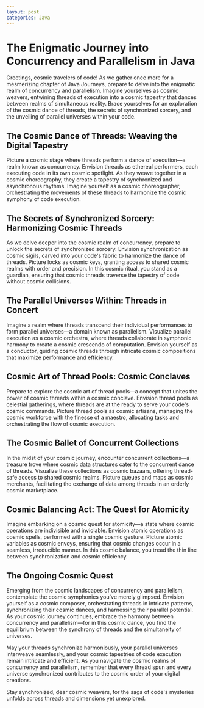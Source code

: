 ```yaml
---
layout: post
categories: Java
---
```


# The Enigmatic Journey into Concurrency and Parallelism in Java

Greetings, cosmic travelers of code! As we gather once more for a mesmerizing chapter of Java Journeys, prepare to delve into the enigmatic realm of concurrency and parallelism. Imagine yourselves as cosmic weavers, entwining threads of execution into a cosmic tapestry that dances between realms of simultaneous reality. Brace yourselves for an exploration of the cosmic dance of threads, the secrets of synchronized sorcery, and the unveiling of parallel universes within your code.

## The Cosmic Dance of Threads: Weaving the Digital Tapestry

Picture a cosmic stage where threads perform a dance of execution—a realm known as concurrency. Envision threads as ethereal performers, each executing code in its own cosmic spotlight. As they weave together in a cosmic choreography, they create a tapestry of synchronized and asynchronous rhythms. Imagine yourself as a cosmic choreographer, orchestrating the movements of these threads to harmonize the cosmic symphony of code execution.

## The Secrets of Synchronized Sorcery: Harmonizing Cosmic Threads

As we delve deeper into the cosmic realm of concurrency, prepare to unlock the secrets of synchronized sorcery. Envision synchronization as cosmic sigils, carved into your code's fabric to harmonize the dance of threads. Picture locks as cosmic keys, granting access to shared cosmic realms with order and precision. In this cosmic ritual, you stand as a guardian, ensuring that cosmic threads traverse the tapestry of code without cosmic collisions.

## The Parallel Universes Within: Threads in Concert

Imagine a realm where threads transcend their individual performances to form parallel universes—a domain known as parallelism. Visualize parallel execution as a cosmic orchestra, where threads collaborate in symphonic harmony to create a cosmic crescendo of computation. Envision yourself as a conductor, guiding cosmic threads through intricate cosmic compositions that maximize performance and efficiency.

## Cosmic Art of Thread Pools: Cosmic Conclaves

Prepare to explore the cosmic art of thread pools—a concept that unites the power of cosmic threads within a cosmic conclave. Envision thread pools as celestial gatherings, where threads are at the ready to serve your code's cosmic commands. Picture thread pools as cosmic artisans, managing the cosmic workforce with the finesse of a maestro, allocating tasks and orchestrating the flow of cosmic execution.

## The Cosmic Ballet of Concurrent Collections

In the midst of your cosmic journey, encounter concurrent collections—a treasure trove where cosmic data structures cater to the concurrent dance of threads. Visualize these collections as cosmic bazaars, offering thread-safe access to shared cosmic realms. Picture queues and maps as cosmic merchants, facilitating the exchange of data among threads in an orderly cosmic marketplace.

## Cosmic Balancing Act: The Quest for Atomicity

Imagine embarking on a cosmic quest for atomicity—a state where cosmic operations are indivisible and inviolable. Envision atomic operations as cosmic spells, performed with a single cosmic gesture. Picture atomic variables as cosmic envoys, ensuring that cosmic changes occur in a seamless, irreducible manner. In this cosmic balance, you tread the thin line between synchronization and cosmic efficiency.

## The Ongoing Cosmic Quest

Emerging from the cosmic landscapes of concurrency and parallelism, contemplate the cosmic symphonies you've merely glimpsed. Envision yourself as a cosmic composer, orchestrating threads in intricate patterns, synchronizing their cosmic dances, and harnessing their parallel potential. As your cosmic journey continues, embrace the harmony between concurrency and parallelism—for in this cosmic dance, you find the equilibrium between the synchrony of threads and the simultaneity of universes.

May your threads synchronize harmoniously, your parallel universes interweave seamlessly, and your cosmic tapestries of code execution remain intricate and efficient. As you navigate the cosmic realms of concurrency and parallelism, remember that every thread spun and every universe synchronized contributes to the cosmic order of your digital creations.

Stay synchronized, dear cosmic weavers, for the saga of code's mysteries unfolds across threads and dimensions yet unexplored.
